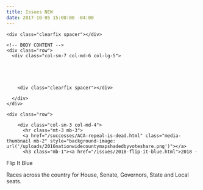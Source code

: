 ```yaml
---
title: Issues NEW
date: 2017-10-05 15:00:00 -04:00
---
```


<div class="container">

    <div class="clearfix spacer"></div>

    <!-- BODY CONTENT -->
    <div class="row">
      <div class="col-sm-7 col-md-6 col-lg-5">
        


        

        <div class="clearfix spacer"></div>

      </div>
    </div>

    <div class="row">
      
        <div class="col-sm-3 col-md-4">
          <hr class="mt-3 mb-3">
          <a href="/successes/ACA-repeal-is-dead.html" class="media-thumbnail mb-2" style="background-image: url('/uploads/2016nationwidecountymapshadedbyvoteshare.png')"></a>
          <h3 class="mb-1"><a href="/issues/2018-flip-it-blue.html">2018 -
 Flip It Blue</a></h3>
          <div class="text-muted post-body mt-0 mb-4"><p>Races across the country for House, Senate, Governors, State and Local seats.

  </div><!-- END CONTAINER -->